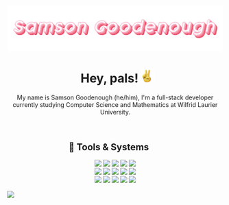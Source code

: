 [![Header](https://raw.githubusercontent.com/SamsonGoodenough/SamsonGoodenough/master/readme_header.png "Header")](https://www.linkedin.com/in/samson-goodenough/)

<h1 align="center" style="margin-left:2%">Hey, pals! <img src="https://raw.githubusercontent.com/SamsonGoodenough/SamsonGoodenough/master/peace_sign.gif" width="30px"></h3>

<p align="center">
My name is Samson Goodenough (he/him), I'm a full-stack developer currently studying Computer Science and Mathematics at Wilfrid Laurier University. 
</p> <br>

<h2 align="center" style="margin-left:-6%">🧰 Tools & Systems</h3>

<p align="center">
  <img src="https://img.shields.io/badge/OS-Windows-informational?style=flat&logo=Windows&logoColor=white&color=EE255A" />
  <img src="https://img.shields.io/badge/Environment-WSL-informational?style=flat&logo=Linux&logoColor=white&color=F37E90" />
  <img src="https://img.shields.io/badge/Editor-VSCode-informational?style=flat&logo=Visual-Studio-Code&logoColor=white&color=EE255A" />
  <img src="https://img.shields.io/badge/Code-Python-informational?style=flat&logo=Python&logoColor=white&color=F37E90" />
  <img src="https://img.shields.io/badge/Code-Java-informational?style=flat&logo=Java&logoColor=white&color=EE255A" /><br>
  <img src="https://img.shields.io/badge/Code-JavaScript-informational?style=flat&logo=JavaScript&logoColor=white&color=F37E90" />
  <img src="https://img.shields.io/badge/Code-PHP-informational?style=flat&logo=PHP&logoColor=white&color=EE255A" />
  <img src="https://img.shields.io/badge/Code-C_Varients-informational?style=flat&logo=C-Sharp&logoColor=white&color=F37E90" />
  <img src="https://img.shields.io/badge/Code-Vue-informational?style=flat&logo=Vue.js&logoColor=white&color=EE255A" />
  <img src="https://img.shields.io/badge/Shell-Bash-informational?style=flat&logo=GNU-Bash&logoColor=white&color=F37E90" /><br>
  <img src="https://img.shields.io/badge/Tool-Docker-informational?style=flat&logo=Docker&logoColor=white&color=EE255A" />
  <img src="https://img.shields.io/badge/Tool-Bitbucket-informational?style=flat&logo=Bitbucket&logoColor=white&color=F37E90" />
  <img src="https://img.shields.io/badge/Tool-Jira-informational?style=flat&logo=Jira&logoColor=white&color=EE255A" />
  <img src="https://img.shields.io/badge/Database-MySQL-informational?style=flat&logo=MySQL&logoColor=white&color=F37E90" />
  <img src="https://img.shields.io/badge/Built-Different%20%F0%9F%98%8E-informational?style=flat&logo=stylelint&logoColor=white&color=EE255A" />
  <br>

  <a href="https://github.com/anuraghazra/github-readme-stats" style="align: center">
    <div style="display:flex;margin-top:5px">
      <img align="center" src="https://github-readme-stats.vercel.app/api/top-langs?username=SamsonGoodenough&theme=radical&title_color=EE255A&text_color=e3e3e3&show_icons=true&icon_color=E87F8F&layout=compact&langs_count=6" />
    </div>
  </a>
</p>

<!-- resources -->
<!-- https://github.com/anuraghazra/github-readme-stats -->
<!-- https://shields.io/ -->
